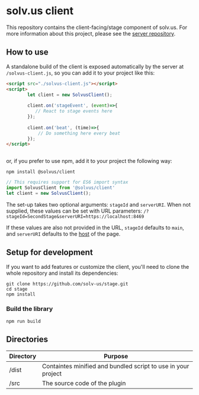 # solv.us client
This repository contains the client-facing/stage component of solv.us. For more information about this project, please see the [server repository](https://github.com/solv-us/server).

## How to use
A standalone build of the client is exposed automatically by the server at ```/solvus-client.js```, so you can add it to your project like this:

```html
<script src="./solvus-client.js"></script>
<script>
        let client = new SolvusClient();
        
        client.on('stageEvent', (event)=>{
           // React to stage events here
        });
        
        client.on('beat', (time)=>{
            // Do something here every beat
        });
</script>
        
```

or, if you prefer to use npm, add it to your project the following way:

```
npm install @solvus/client
```
```js
// This requires support for ES6 import syntax
import SolvusClient from '@solvus/client'
let client = new SolvusClient();
```

The set-up takes two optional arguments: ```stageId``` and ```serverURI```. When not supplied, these values can be set with URL parameters:
```/?stageId=SecondStage&serverURI=https://localhost:8469```

If these values are also not provided in the URL, ```stageId``` defaults to ```main```, and ```serverURI``` defaults to the  [host](https://developer.mozilla.org/en-US/docs/Web/API/Location/host) of the page.


## Setup for development
If you want to add features or customize the client, you'll need to clone the whole repository and install its dependencies:

```
git clone https://github.com/solv-us/stage.git
cd stage
npm install
```

### Build the library
```
npm run build
```


## Directories

| Directory         | Purpose                                                              |
|-------------------|----------------------------------------------------------------------|
| /dist             | Containtes minified and bundled script to use in your project        |
| /src              | The source code of the plugin                                        |
